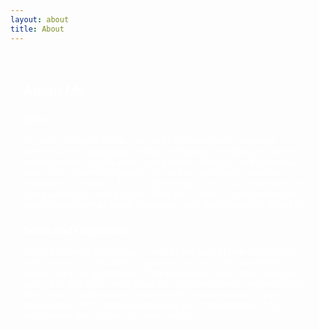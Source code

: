 ```yaml
---
layout: about
title: About
---
```


<div style="background-image: url('assets/images/banners/About-me.jpg'); background-size: cover; padding: 20px; border-radius: 10px;">
  <h2 style="color: white;">About Me</h2>
  
  <h3 style="color: white;">Who</h3>
  <p style="color: white;">
    My name is Rathin Sinha. I am an AI enthusiast with particular interests in the application of this technology in healthcare, fintech, entertainment, and disaster management. Artificial Intelligence has been at the forefront of what is termed as the Fourth Industrial revolution or, Industry 4.0. The technology and its sub-branches are being adopted in every sector. With this in mind, I have decided to equip myself with as much knowledge and skills regarding AI as I can.
  </p>

  <h3 style="color: white;">Goals and Objectives</h3>
  <p style="color: white;">
    Despite AI being ubiquitous as well as the face of new technology, many experts, particularly in non-tech sectors, are not entirely convinced of its applications. This skepticism stems from malicious uses of AI that often make headlines and leave severe repercussions. What I aim to achieve is to have enough theoretical and practical knowledge of AI to advise businesses and organizations of its applications that achieve the best results.
  </p>
</div>

